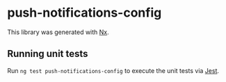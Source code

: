 # push-notifications-config

This library was generated with [Nx](https://nx.dev).

## Running unit tests

Run `ng test push-notifications-config` to execute the unit tests via [Jest](https://jestjs.io).
